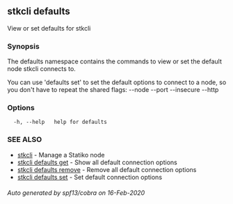 ## stkcli defaults

View or set defaults for stkcli

### Synopsis

The defaults namespace contains the commands to view or set the default node stkcli connects to.

You can use 'defaults set' to set the default options to connect to a node, so you don't have to repeat the shared flags: --node --port --insecure --http


### Options

```
  -h, --help   help for defaults
```

### SEE ALSO

* [stkcli](stkcli.md)	 - Manage a Statiko node
* [stkcli defaults get](stkcli_defaults_get.md)	 - Show all default connection options
* [stkcli defaults remove](stkcli_defaults_remove.md)	 - Remove all default connection options
* [stkcli defaults set](stkcli_defaults_set.md)	 - Set default connection options

###### Auto generated by spf13/cobra on 16-Feb-2020
